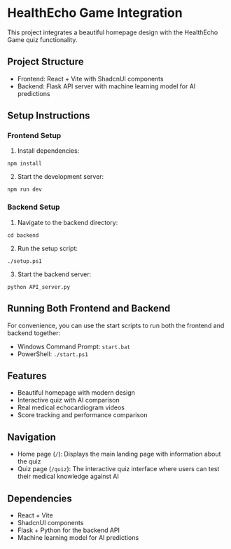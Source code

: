 # HealthEcho Game Integration

This project integrates a beautiful homepage design with the HealthEcho Game quiz functionality.

## Project Structure

- Frontend: React + Vite with ShadcnUI components
- Backend: Flask API server with machine learning model for AI predictions

## Setup Instructions

### Frontend Setup

1. Install dependencies:
```
npm install
```

2. Start the development server:
```
npm run dev
```

### Backend Setup

1. Navigate to the backend directory:
```
cd backend
```

2. Run the setup script:
```
./setup.ps1
```

3. Start the backend server:
```
python API_server.py
```

## Running Both Frontend and Backend

For convenience, you can use the start scripts to run both the frontend and backend together:

- Windows Command Prompt: `start.bat`
- PowerShell: `./start.ps1`

## Features

- Beautiful homepage with modern design
- Interactive quiz with AI comparison
- Real medical echocardiogram videos
- Score tracking and performance comparison

## Navigation

- Home page (`/`): Displays the main landing page with information about the quiz
- Quiz page (`/quiz`): The interactive quiz interface where users can test their medical knowledge against AI

## Dependencies

- React + Vite
- ShadcnUI components
- Flask + Python for the backend API
- Machine learning model for AI predictions

